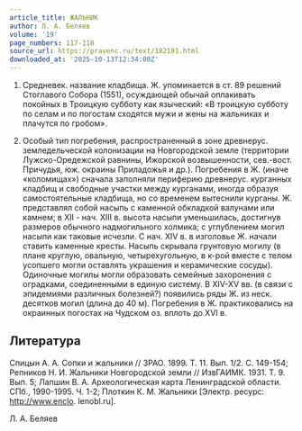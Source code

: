```yaml
---
article_title: ЖАЛЬНИК
author: Л. А. Беляев
volume: '19'
page_numbers: 117-118
source_url: https://pravenc.ru/text/182191.html
downloaded_at: '2025-10-13T12:34:00Z'
---
```


1. Средневек. название кладбища. Ж. упоминается в ст. 89 решений Стоглавого Собора (1551), осуждающей обычай оплакивать покойных в Троицкую субботу как языческий: «В троицкую субботу по селам и по погостам сходятся мужи и жены на жальниках и плачутся по гробом».

2. Особый тип погребения, распространенный в зоне древнерус. земледельческой колонизации на Новгородской земле (территории Лужско-Оредежской равнины, Ижорской возвышенности, сев.-вост. Причудья, юж. окраины Приладожья и др.). Погребения в Ж. (иначе «коломищах») сначала заполняли периферию древнерус. курганных кладбищ и свободные участки между курганами, иногда образуя самостоятельные кладбища, но со временем вытеснили курганы. Ж. представлял собой насыпь с каменной обкладкой валунами или камнем; в XII - нач. XIII в. высота насыпи уменьшилась, достигнув размеров обычного надмогильного холмика; с углублением могил насыпи как таковые исчезли. С нач. XIV в. в изголовье Ж. начали ставить каменные кресты. Насыпь скрывала грунтовую могилу (в плане круглую, овальную, четырехугольную, в к-рой вместе с телом усопшего могли оставлять украшения и керамические сосуды). Одиночные могилы могли образовать семейные захоронения с оградками, соединенными в единую систему. В XIV-XV вв. (в связи с эпидемиями различных болезней?) появились ряды Ж. из неск. десятков могил (длина до 40 м). Погребения в Ж. практиковались на окраинных погостах на Чудском оз. вплоть до XVI в.

## Литература

Спицын А. А. Сопки и жальники // ЗРАО. 1899. Т. 11. Вып. 1/2. С. 149-154; Репников Н. И. Жальники Новгородской земли // ИзвГАИМК. 1931. Т. 9. Вып. 5; Лапшин В. А. Археологическая карта Ленинградской области. СПб., 1990-1995. Ч. 1-2; Плоткин К. М. Жальники [Электр. ресурс: http://www.enclo. lenobl.ru].

Л. А. Беляев
